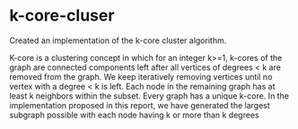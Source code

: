 # k-core-cluser

Created an implementation of the
k-core cluster algorithm.


K-core is a clustering concept in which for an integer k>=1, k-cores of the graph are connected
components left after all vertices of degrees < k are removed from the graph. We keep
iteratively removing vertices until no vertex with a degree < k is left. Each node in the remaining
graph has at least k neighbors within the subset.
Every graph has a unique k-core. In the implementation proposed in this report, we have
generated the largest subgraph possible with each node having k or more than k degrees
